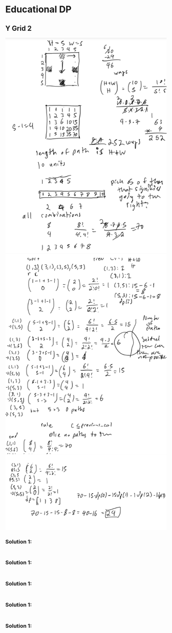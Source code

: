 # Educational DP

## Y Grid 2

![images](images/grid_2_1.png)
![images](images/grid_2_2.png)
![images](images/grid_2_3.png)

### Solution 1: 

```py

```

## 

### Solution 1: 

```py

```

## 

### Solution 1: 

```py

```

## 

### Solution 1: 

```py

```

## 

### Solution 1: 

```py

```